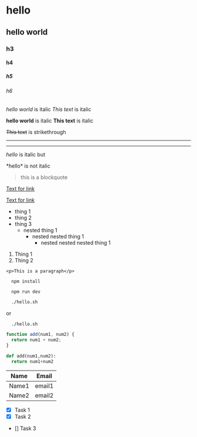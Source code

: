 <!-- Header -->

# hello

## hello world

### h3

#### h4

##### h5

###### h6

<!-- Italic -->
<!-- we can also use * for italic

for example :

*hello*

will return "hello" in italic but when we save it vscode automatically converts it into the second style which uses underscore

-->

_hello world_ is italic
_This text_ is italic

<!-- Strong text -->
<!--
We can also use double underscore for strong text
like


__hello__


will display "hello" as a strong text
but when we save it vs code converts it into first style which uses double asterisk **

-->

**hello world** is italic
**This text** is italic

<!-- Strikethrough -->
<!-- we use double tilda for strikethrough -->

~~This text~~ is strikethrough

<!-- Horizontal Rule -->
<!-- we can use

triple hyphen ---

or


triple underscore

but when saved vsCode converts triple underscore to triple hyphen


-->

---

---

<!-- We can escape the characters using backslash -->

_hello_ is italic
but

\*hello\* is not italic

<!-- Blockquotes -->

> this is a blockquote

<!-- Links

text for link goes inside []

and the link goes inside () adjacent to []

and the title should be next to the link in double quotes (or single quotes)

title will be shown when the mouse hovers over the link


-->

[Text for link](https://www.google.com)

[Text for link](https://www.google.com "Google")

<!-- Unordered list

We can use asterisk or hyphen

* thing 1
* thing 2
* thing 3

or

- thing 1
- thing 2
- thing 3

but when saved vscode converts it into hyphen

-->

- thing 1
- thing 2
- thing 3
  - nested thing 1
    - nested nested thing 1
      - nested nested nested thing 1

<!-- Ordered list

Nested list "Don't know"


-->

1. Thing 1
1. Thing 2

<!-- Inline Code Block -->

`<p>This is a paragraph</p>`

<!-- Images -->
<!-- similar to links but we have to put an exclamation mark before square brackets -->

<!-- ![Markdown Logo](https://markdown-here.com/img/icon256.png) -->

<!-- Github Markdown -->

<!-- Code Blocks -->

```
  npm install

  npm run dev
```

<!-- For Code blocks of bash language -->

```bash
  ./hello.sh
```

or

```BASH
  ./hello.sh
```

<!-- For Code blocks of javascript language -->

```javascript
function add(num1, num2) {
  return num1 + num2;
}
```

<!-- For Code blocks of python language -->

```python
def add(num1,num2):
  return num1+num2
```

<!-- Tables -->

| Name  | Email  |
| ----- | ------ |
| Name1 | email1 |
| Name2 | email2 |

<!-- Task Lists -->

- [x] Task 1
- [x] Task 2
- [] Task 3
